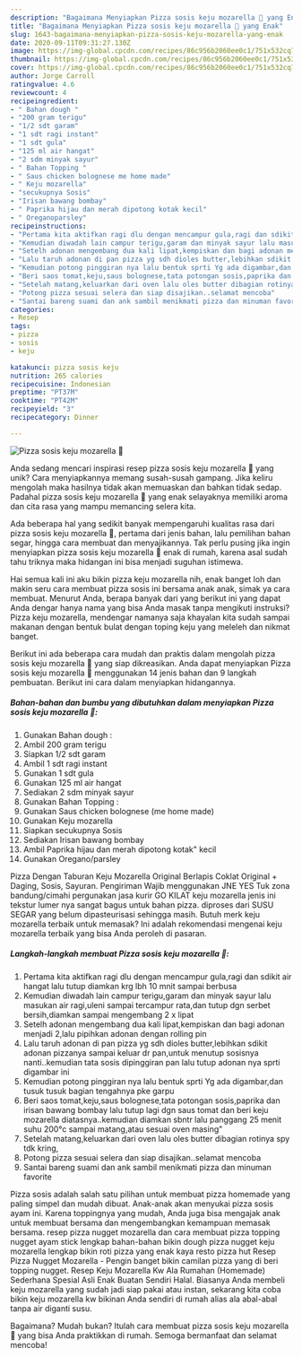 ```yaml
---
description: "Bagaimana Menyiapkan Pizza sosis keju mozarella 🍕 yang Enak"
title: "Bagaimana Menyiapkan Pizza sosis keju mozarella 🍕 yang Enak"
slug: 1643-bagaimana-menyiapkan-pizza-sosis-keju-mozarella-yang-enak
date: 2020-09-11T09:31:27.130Z
image: https://img-global.cpcdn.com/recipes/86c956b2060ee0c1/751x532cq70/pizza-sosis-keju-mozarella-🍕-foto-resep-utama.jpg
thumbnail: https://img-global.cpcdn.com/recipes/86c956b2060ee0c1/751x532cq70/pizza-sosis-keju-mozarella-🍕-foto-resep-utama.jpg
cover: https://img-global.cpcdn.com/recipes/86c956b2060ee0c1/751x532cq70/pizza-sosis-keju-mozarella-🍕-foto-resep-utama.jpg
author: Jorge Carroll
ratingvalue: 4.6
reviewcount: 4
recipeingredient:
- " Bahan dough "
- "200 gram terigu"
- "1/2 sdt garam"
- "1 sdt ragi instant"
- "1 sdt gula"
- "125 ml air hangat"
- "2 sdm minyak sayur"
- " Bahan Topping "
- " Saus chicken bolognese me home made"
- " Keju mozarella"
- "secukupnya Sosis"
- "Irisan bawang bombay"
- " Paprika hijau dan merah dipotong kotak kecil"
- " Oreganoparsley"
recipeinstructions:
- "Pertama kita aktifkan ragi dlu dengan mencampur gula,ragi dan sdikit air hangat lalu tutup diamkan krg lbh 10 mnit sampai berbusa"
- "Kemudian diwadah lain campur terigu,garam dan minyak sayur lalu masukan air ragi,uleni sampai tercampur rata,dan tutup dgn serbet bersih,diamkan sampai mengembang 2 x lipat"
- "Setelh adonan mengembang dua kali lipat,kempiskan dan bagi adonan menjadi 2,lalu pipihkan adonan dengan rolling pin"
- "Lalu taruh adonan di pan pizza yg sdh dioles butter,lebihkan sdikit adonan pizzanya sampai keluar dr pan,untuk menutup sosisnya nanti..kemudian tata sosis dipinggiran pan lalu tutup adonan nya sprti digambar ini"
- "Kemudian potong pinggiran nya lalu bentuk sprti Yg ada digambar,dan tusuk tusuk bagian tengahnya pke garpu"
- "Beri saos tomat,keju,saus bolognese,tata potongan sosis,paprika dan irisan bawang bombay lalu tutup lagi dgn saus tomat dan beri keju mozarella diatasnya..kemudian diamkan sbntr lalu panggang 25 menit suhu 200°c sampai matang,atau sesuai oven masing&#34;"
- "Setelah matang,keluarkan dari oven lalu oles butter dibagian rotinya spy tdk kring,"
- "Potong pizza sesuai selera dan siap disajikan..selamat mencoba"
- "Santai bareng suami dan ank sambil menikmati pizza dan minuman favorite"
categories:
- Resep
tags:
- pizza
- sosis
- keju

katakunci: pizza sosis keju 
nutrition: 265 calories
recipecuisine: Indonesian
preptime: "PT37M"
cooktime: "PT42M"
recipeyield: "3"
recipecategory: Dinner

---
```



![Pizza sosis keju mozarella 🍕](https://img-global.cpcdn.com/recipes/86c956b2060ee0c1/751x532cq70/pizza-sosis-keju-mozarella-🍕-foto-resep-utama.jpg)

Anda sedang mencari inspirasi resep pizza sosis keju mozarella 🍕 yang unik? Cara menyiapkannya memang susah-susah gampang. Jika keliru mengolah maka hasilnya tidak akan memuaskan dan bahkan tidak sedap. Padahal pizza sosis keju mozarella 🍕 yang enak selayaknya memiliki aroma dan cita rasa yang mampu memancing selera kita.

Ada beberapa hal yang sedikit banyak mempengaruhi kualitas rasa dari pizza sosis keju mozarella 🍕, pertama dari jenis bahan, lalu pemilihan bahan segar, hingga cara membuat dan menyajikannya. Tak perlu pusing jika ingin menyiapkan pizza sosis keju mozarella 🍕 enak di rumah, karena asal sudah tahu triknya maka hidangan ini bisa menjadi suguhan istimewa.

Hai semua kali ini aku bikin pizza keju mozarella nih, enak banget loh dan makin seru cara membuat pizza sosis ini bersama anak anak, simak ya cara membuat. Menurut Anda, berapa banyak dari yang berikut ini yang dapat Anda dengar hanya nama yang bisa Anda masak tanpa mengikuti instruksi? Pizza keju mozarella, mendengar namanya saja khayalan kita sudah sampai makanan dengan bentuk bulat dengan toping keju yang meleleh dan nikmat banget.


Berikut ini ada beberapa cara mudah dan praktis dalam mengolah pizza sosis keju mozarella 🍕 yang siap dikreasikan. Anda dapat menyiapkan Pizza sosis keju mozarella 🍕 menggunakan 14 jenis bahan dan 9 langkah pembuatan. Berikut ini cara dalam menyiapkan hidangannya.

<!--inarticleads1-->

##### Bahan-bahan dan bumbu yang dibutuhkan dalam menyiapkan Pizza sosis keju mozarella 🍕:

1. Gunakan  Bahan dough :
1. Ambil 200 gram terigu
1. Siapkan 1/2 sdt garam
1. Ambil 1 sdt ragi instant
1. Gunakan 1 sdt gula
1. Gunakan 125 ml air hangat
1. Sediakan 2 sdm minyak sayur
1. Gunakan  Bahan Topping :
1. Gunakan  Saus chicken bolognese (me home made)
1. Gunakan  Keju mozarella
1. Siapkan secukupnya Sosis
1. Sediakan Irisan bawang bombay
1. Ambil  Paprika hijau dan merah dipotong kotak&#34; kecil
1. Gunakan  Oregano/parsley


Pizza Dengan Taburan Keju Mozarella Original Berlapis Coklat Original + Daging, Sosis, Sayuran. Pengiriman Wajib menggunakan JNE YES Tuk zona bandung/cimahi pergunakan jasa kurir GO KILAT keju mozarella jenis ini tekstur lumer nya sangat bagus untuk bahan pizza. diproses dari SUSU SEGAR yang belum dipasteurisasi sehingga masih. Butuh merk keju mozarella terbaik untuk memasak? Ini adalah rekomendasi mengenai keju mozarella terbaik yang bisa Anda peroleh di pasaran. 

<!--inarticleads2-->

##### Langkah-langkah membuat Pizza sosis keju mozarella 🍕:

1. Pertama kita aktifkan ragi dlu dengan mencampur gula,ragi dan sdikit air hangat lalu tutup diamkan krg lbh 10 mnit sampai berbusa
1. Kemudian diwadah lain campur terigu,garam dan minyak sayur lalu masukan air ragi,uleni sampai tercampur rata,dan tutup dgn serbet bersih,diamkan sampai mengembang 2 x lipat
1. Setelh adonan mengembang dua kali lipat,kempiskan dan bagi adonan menjadi 2,lalu pipihkan adonan dengan rolling pin
1. Lalu taruh adonan di pan pizza yg sdh dioles butter,lebihkan sdikit adonan pizzanya sampai keluar dr pan,untuk menutup sosisnya nanti..kemudian tata sosis dipinggiran pan lalu tutup adonan nya sprti digambar ini
1. Kemudian potong pinggiran nya lalu bentuk sprti Yg ada digambar,dan tusuk tusuk bagian tengahnya pke garpu
1. Beri saos tomat,keju,saus bolognese,tata potongan sosis,paprika dan irisan bawang bombay lalu tutup lagi dgn saus tomat dan beri keju mozarella diatasnya..kemudian diamkan sbntr lalu panggang 25 menit suhu 200°c sampai matang,atau sesuai oven masing&#34;
1. Setelah matang,keluarkan dari oven lalu oles butter dibagian rotinya spy tdk kring,
1. Potong pizza sesuai selera dan siap disajikan..selamat mencoba
1. Santai bareng suami dan ank sambil menikmati pizza dan minuman favorite


Pizza sosis adalah salah satu pilihan untuk membuat pizza homemade yang paling simpel dan mudah dibuat. Anak-anak akan menyukai pizza sosis ayam ini. Karena toppingnya yang mudah, Anda juga bisa mengajak anak untuk membuat bersama dan mengembangkan kemampuan memasak bersama. resep pizza nugget mozarella dan cara membuat pizza topping nugget ayam stick lengkap bahan-bahan bikin dough pizza nugget keju mozarella lengkap bikin roti pizza yang enak kaya resto pizza hut Resep Pizza Nugget Mozarella - Pengin banget bikin camilan pizza yang di beri topping nugget. Resep Keju Mozarella Kw Ala Rumahan (Homemade) Sederhana Spesial Asli Enak Buatan Sendiri Halal. Biasanya Anda membeli keju mozarella yang sudah jadi siap pakai atau instan, sekarang kita coba bikin keju mozarella kw bikinan Anda sendiri di rumah alias ala abal-abal tanpa air diganti susu. 

Bagaimana? Mudah bukan? Itulah cara membuat pizza sosis keju mozarella 🍕 yang bisa Anda praktikkan di rumah. Semoga bermanfaat dan selamat mencoba!
